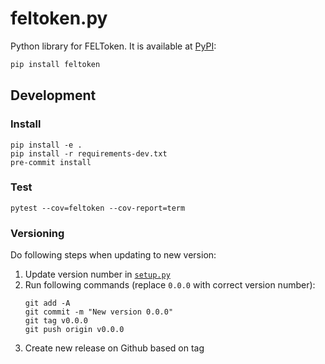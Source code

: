 # feltoken.py
Python library for FELToken. It is available at [PyPI](https://pypi.org/project/feltoken/):
```bash
pip install feltoken
```


## Development
### Install
```
pip install -e .
pip install -r requirements-dev.txt
pre-commit install
```

### Test
```
pytest --cov=feltoken --cov-report=term
```

### Versioning
Do following steps when updating to new version:

1. Update version number in [`setup.py`](./setup.py)
2. Run following commands (replace `0.0.0` with correct version number):
   ```
   git add -A
   git commit -m "New version 0.0.0"
   git tag v0.0.0
   git push origin v0.0.0
   ```
3. Create new release on Github based on tag
